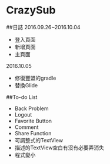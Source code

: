 # CrazySub
##日誌
2016.09.26~2016.10.04

- 登入頁面
- 新增頁面
- 主頁面

2016.10.05 

- 修復豐盟的gradle
- 替換Glide



##To-do List
- Back Problem
- Logout
- Favorite Button
- Comment
- Share Function
- 可調整式的TextView
- 描述的TextView空白有沒有必要弄消失
- 程式變小